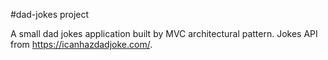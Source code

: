 #dad-jokes project

A small dad jokes application built by MVC architectural pattern. Jokes API from https://icanhazdadjoke.com/.
